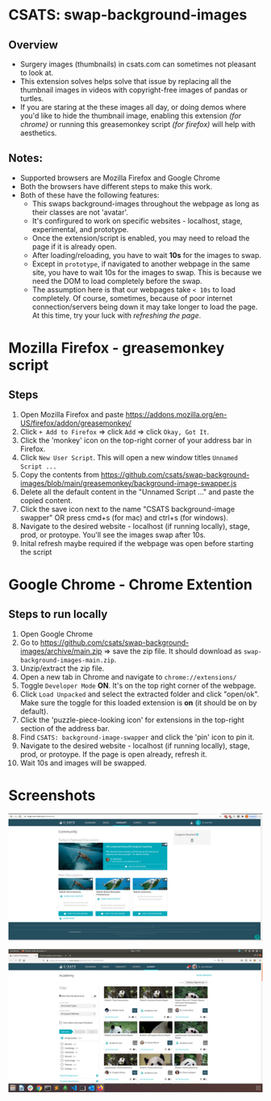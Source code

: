# CSATS: swap-background-images
## Overview
* Surgery images (thumbnails) in csats.com can sometimes not pleasant to look at.
* This extension solves helps solve that issue by replacing all the thumbnail images in videos with copyright-free images of pandas or turtles.
* If you are staring at the these images all day, or doing demos where you'd like to hide the thumbnail image, enabling this extension _(for chrome)_ or running this greasemonkey script _(for firefox)_ will help with aesthetics.

## Notes:
* Supported browsers are Mozilla Firefox and Google Chrome
* Both the browsers have different steps to make this work.
* Both of these have the following features:
  * This swaps background-images throughout the webpage as long as their classes are not 'avatar'.
  * It's confirgured to work on specific websites - localhost, stage, experimental, and prototype.
  * Once the extension/script is enabled, you may need to reload the page if it is already open.
  * After loading/reloading, you have to wait **10s** for the images to swap.
  * Except in `prototype`, if navigated to another webpage in the same site, you have to wait 10s for the images to swap. This is because we need the DOM to load completely before the swap.
  * The assumption here is that our webpages take `< 10s` to load completely. Of course, sometimes, because of poor internet connection/servers being down it may take longer to load the page. At this time, try your luck with _refreshing the page_.

# Mozilla Firefox - greasemonkey script
## Steps
1. Open Mozilla Firefox and paste https://addons.mozilla.org/en-US/firefox/addon/greasemonkey/
2. Click `+ Add to Firefox` => click `Add` => click `Okay, Got It`.
3. Click the 'monkey' icon on the top-right corner of your address bar in Firefox.
4. Click `New User Script`. This will open a new window titles `Unnamed Script ...`
5. Copy the contents from https://github.com/csats/swap-background-images/blob/main/greasemonkey/background-image-swapper.js
6. Delete all the default content in the "Unnamed Script ..." and paste the copied content.
7. Click the save icon next to the name "CSATS background-image swapper" OR press cmd+s (for mac) and ctrl+s (for windows).
8. Navigate to the desired website - localhost (if running locally), stage, prod, or protoype. You'll see the images swap after 10s.
9. Inital refresh maybe required if the webpage was open before starting the script

# Google Chrome - Chrome Extention

## Steps to run locally
1. Open Google Chrome
2. Go to https://github.com/csats/swap-background-images/archive/main.zip => save the zip file. It should download as `swap-background-images-main.zip`.
3. Unzip/extract the zip file.
3. Open a new tab in Chrome and navigate to `chrome://extensions/`
4. Toggle `Developer Mode` **ON**. It's on the top right corner of the webpage.
5. Click `Load Unpacked` and select the extracted folder and click "open/ok". Make sure the toggle for this loaded extension is **on** (it should be on by default).
6. Click the 'puzzle-piece-looking icon' for extensions in the top-right section of the address bar.
7. Find `CSATS: background-image-swapper` and click the 'pin' icon to pin it.
8. Navigate to the desired website - localhost (if running locally), stage, prod, or protoype. If the page is open already, refresh it.
10. Wait 10s and images will be swapped.

# Screenshots
![alt text](https://github.com/csats/swap-background-images/blob/main/screenshots/Chrome-CSATS-background-image-swapper-1.png)

![alt text](https://github.com/csats/swap-background-images/blob/main/screenshots/Firefox-CSATS-background-image-swapper-1.png)
